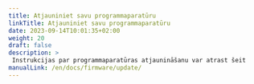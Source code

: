 ```yaml
---
title: Atjauniniet savu programmaparatūru
linkTitle: Atjauniniet savu programmaparatūru
date: 2023-09-14T10:01:35+02:00
weight: 20
draft: false
description: >
 Instrukcijas par programmaparatūras atjaunināšanu var atrast šeit
manualLink: /en/docs/firmware/update/
---
```

